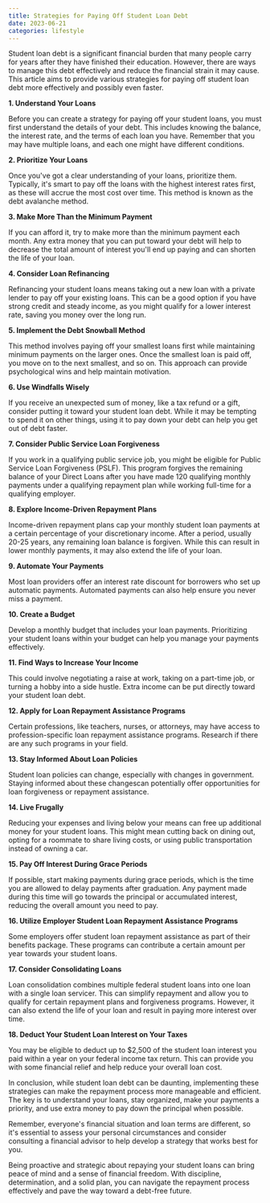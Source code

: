```yaml
---
title: Strategies for Paying Off Student Loan Debt
date: 2023-06-21
categories: lifestyle
---
```

Student loan debt is a significant financial burden that many people carry for years after they have finished their education. However, there are ways to manage this debt effectively and reduce the financial strain it may cause. This article aims to provide various strategies for paying off student loan debt more effectively and possibly even faster.

**1. Understand Your Loans**

Before you can create a strategy for paying off your student loans, you must first understand the details of your debt. This includes knowing the balance, the interest rate, and the terms of each loan you have. Remember that you may have multiple loans, and each one might have different conditions.

**2. Prioritize Your Loans**

Once you've got a clear understanding of your loans, prioritize them. Typically, it's smart to pay off the loans with the highest interest rates first, as these will accrue the most cost over time. This method is known as the debt avalanche method.

**3. Make More Than the Minimum Payment**

If you can afford it, try to make more than the minimum payment each month. Any extra money that you can put toward your debt will help to decrease the total amount of interest you'll end up paying and can shorten the life of your loan.

**4. Consider Loan Refinancing**

Refinancing your student loans means taking out a new loan with a private lender to pay off your existing loans. This can be a good option if you have strong credit and steady income, as you might qualify for a lower interest rate, saving you money over the long run.

**5. Implement the Debt Snowball Method**

This method involves paying off your smallest loans first while maintaining minimum payments on the larger ones. Once the smallest loan is paid off, you move on to the next smallest, and so on. This approach can provide psychological wins and help maintain motivation.

**6. Use Windfalls Wisely**

If you receive an unexpected sum of money, like a tax refund or a gift, consider putting it toward your student loan debt. While it may be tempting to spend it on other things, using it to pay down your debt can help you get out of debt faster.

**7. Consider Public Service Loan Forgiveness**

If you work in a qualifying public service job, you might be eligible for Public Service Loan Forgiveness (PSLF). This program forgives the remaining balance of your Direct Loans after you have made 120 qualifying monthly payments under a qualifying repayment plan while working full-time for a qualifying employer.

**8. Explore Income-Driven Repayment Plans**

Income-driven repayment plans cap your monthly student loan payments at a certain percentage of your discretionary income. After a period, usually 20-25 years, any remaining loan balance is forgiven. While this can result in lower monthly payments, it may also extend the life of your loan.

**9. Automate Your Payments**

Most loan providers offer an interest rate discount for borrowers who set up automatic payments. Automated payments can also help ensure you never miss a payment.

**10. Create a Budget**

Develop a monthly budget that includes your loan payments. Prioritizing your student loans within your budget can help you manage your payments effectively.

**11. Find Ways to Increase Your Income**

This could involve negotiating a raise at work, taking on a part-time job, or turning a hobby into a side hustle. Extra income can be put directly toward your student loan debt.

**12. Apply for Loan Repayment Assistance Programs**

Certain professions, like teachers, nurses, or attorneys, may have access to profession-specific loan repayment assistance programs. Research if there are any such programs in your field.

**13. Stay Informed About Loan Policies**

Student loan policies can change, especially with changes in government. Staying informed about these changescan potentially offer opportunities for loan forgiveness or repayment assistance.

**14. Live Frugally**

Reducing your expenses and living below your means can free up additional money for your student loans. This might mean cutting back on dining out, opting for a roommate to share living costs, or using public transportation instead of owning a car.

**15. Pay Off Interest During Grace Periods**

If possible, start making payments during grace periods, which is the time you are allowed to delay payments after graduation. Any payment made during this time will go towards the principal or accumulated interest, reducing the overall amount you need to pay.

**16. Utilize Employer Student Loan Repayment Assistance Programs**

Some employers offer student loan repayment assistance as part of their benefits package. These programs can contribute a certain amount per year towards your student loans.

**17. Consider Consolidating Loans**

Loan consolidation combines multiple federal student loans into one loan with a single loan servicer. This can simplify repayment and allow you to qualify for certain repayment plans and forgiveness programs. However, it can also extend the life of your loan and result in paying more interest over time.

**18. Deduct Your Student Loan Interest on Your Taxes**

You may be eligible to deduct up to $2,500 of the student loan interest you paid within a year on your federal income tax return. This can provide you with some financial relief and help reduce your overall loan cost.

In conclusion, while student loan debt can be daunting, implementing these strategies can make the repayment process more manageable and efficient. The key is to understand your loans, stay organized, make your payments a priority, and use extra money to pay down the principal when possible.

Remember, everyone's financial situation and loan terms are different, so it's essential to assess your personal circumstances and consider consulting a financial advisor to help develop a strategy that works best for you.

Being proactive and strategic about repaying your student loans can bring peace of mind and a sense of financial freedom. With discipline, determination, and a solid plan, you can navigate the repayment process effectively and pave the way toward a debt-free future.